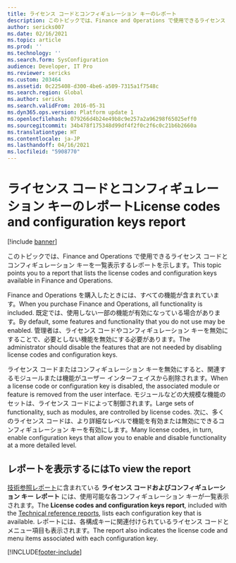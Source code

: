 ```yaml
---
title: ライセンス コードとコンフィギュレーション キーのレポート
description: このトピックでは、Finance and Operations で使用できるライセンス コードとコンフィギュレーション キーを一覧表示するレポートを示します。
author: sericks007
ms.date: 02/16/2021
ms.topic: article
ms.prod: ''
ms.technology: ''
ms.search.form: SysConfiguration
audience: Developer, IT Pro
ms.reviewer: sericks
ms.custom: 203464
ms.assetid: 0c225408-d300-4be6-a509-7315a1f7548c
ms.search.region: Global
ms.author: sericks
ms.search.validFrom: 2016-05-31
ms.dyn365.ops.version: Platform update 1
ms.openlocfilehash: 079266d4b24e49b8c9e257a2a96298f65025eff0
ms.sourcegitcommit: 34b478f175348d99df4f2f0c2f6c0c21b6b2660a
ms.translationtype: HT
ms.contentlocale: ja-JP
ms.lasthandoff: 04/16/2021
ms.locfileid: "5908770"
---
```

# <a name="license-codes-and-configuration-keys-report"></a><span data-ttu-id="36996-103">ライセンス コードとコンフィギュレーション キーのレポート</span><span class="sxs-lookup"><span data-stu-id="36996-103">License codes and configuration keys report</span></span>

[!include [banner](../includes/banner.md)]

<span data-ttu-id="36996-104">このトピックでは、Finance and Operations で使用できるライセンス コードとコンフィギュレーション キーを一覧表示するレポートを示します。</span><span class="sxs-lookup"><span data-stu-id="36996-104">This topic points you to a report that lists the license codes and configuration keys available in Finance and Operations.</span></span>

<span data-ttu-id="36996-105">Finance and Operations を購入したときには、すべての機能が含まれています。</span><span class="sxs-lookup"><span data-stu-id="36996-105">When you purchase Finance and Operations, all functionality is included.</span></span> <span data-ttu-id="36996-106">既定では、使用しない一部の機能が有効になっている場合があります。</span><span class="sxs-lookup"><span data-stu-id="36996-106">By default, some features and functionality that you do not use may be enabled.</span></span> <span data-ttu-id="36996-107">管理者は、ライセンス コードやコンフィギュレーション キーを無効にすることで、必要としない機能を無効にする必要があります。</span><span class="sxs-lookup"><span data-stu-id="36996-107">The administrator should disable the features that are not needed by disabling license codes and configuration keys.</span></span>

<span data-ttu-id="36996-108">ライセンス コードまたはコンフィギュレーション キーを無効にすると、関連するモジュールまたは機能がユーザー インターフェイスから削除されます。</span><span class="sxs-lookup"><span data-stu-id="36996-108">When a license code or configuration key is disabled, the associated module or feature is removed from the user interface.</span></span> <span data-ttu-id="36996-109">モジュールなどの大規模な機能のセットは、ライセンス コードによって制御されます。</span><span class="sxs-lookup"><span data-stu-id="36996-109">Large sets of functionality, such as modules, are controlled by license codes.</span></span> <span data-ttu-id="36996-110">次に、多くのライセンス コードは、より詳細なレベルで機能を有効または無効にできるコンフィギュレーション キーを有効にします。</span><span class="sxs-lookup"><span data-stu-id="36996-110">Many license codes, in turn, enable configuration keys that allow you to enable and disable functionality at a more detailed level.</span></span>

## <a name="to-view-the-report"></a><span data-ttu-id="36996-111">レポートを表示するには</span><span class="sxs-lookup"><span data-stu-id="36996-111">To view the report</span></span>
<span data-ttu-id="36996-112">[技術参照レポート](/dynamics/s-e/global/axtechrefrep_61)に含まれている **ライセンス コードおよびコンフィギュレーション キー レポート** には、使用可能な各コンフィギュレーション キーが一覧表示されます。</span><span class="sxs-lookup"><span data-stu-id="36996-112">The **License codes and configuration keys report**, included with the [Technical reference reports](/dynamics/s-e/global/axtechrefrep_61), lists each configuration key that is available.</span></span> <span data-ttu-id="36996-113">レポートには、各構成キーに関連付けられているライセンス コードとメニュー項目も表示されます。</span><span class="sxs-lookup"><span data-stu-id="36996-113">The report also indicates the license code and menu items associated with each configuration key.</span></span> 





[!INCLUDE[footer-include](../../../includes/footer-banner.md)]